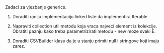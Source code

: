 
Zadaci za vjezbanje generics.
1. Doraditi raniju implementaciju linked liste da implementira Iterable<Object>

2. Napraviti collection util metodu koja vraca najveci element iz kolekcije. Obratiti paznju kako treba parametrizirati metodu - new moze svaki E.

3. Doraditi CSVBuilder klasu da je u stanju primiti null i stringove koji imaju zarez.
